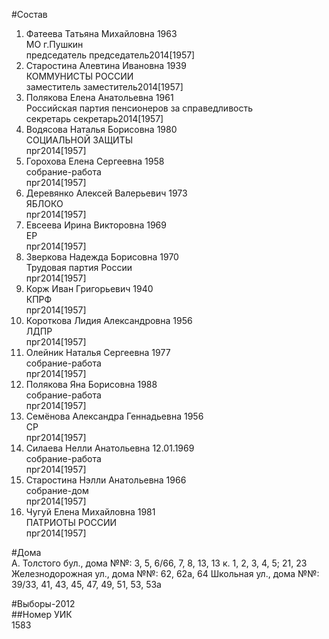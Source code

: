 #Состав  
1. Фатеева Татьяна Михайловна 1963  
   МО г.Пушкин  
    председатель председатель2014[1957]  
2. Старостина Алевтина Ивановна 1939  
    КОММУНИСТЫ РОССИИ  
    заместитель заместитель2014[1957]  
3. Полякова Елена Анатольевна 1961  
    Российская партия пенсионеров за справедливость  
    секретарь секретарь2014[1957]  
4. Водясова Наталья Борисовна 1980  
    СОЦИАЛЬНОЙ ЗАЩИТЫ  
    прг2014[1957]  
5. Горохова Елена Сергеевна 1958  
    собрание-работа  
    прг2014[1957]  
6. Деревянко Алексей Валерьевич 1973  
    ЯБЛОКО  
    прг2014[1957]  
7. Евсеева Ирина Викторовна 1969  
    ЕР  
    прг2014[1957]  
8. Зверкова Надежда Борисовна 1970  
    Трудовая партия России  
    прг2014[1957]  
9. Корж Иван Григорьевич 1940  
    КПРФ  
    прг2014[1957]  
10. Короткова Лидия Александровна 1956  
    ЛДПР  
    прг2014[1957]  
11. Олейник Наталья Сергеевна 1977  
    собрание-работа  
    прг2014[1957]  
12. Полякова Яна Борисовна 1988  
    собрание-работа  
    прг2014[1957]  
13. Семёнова Александра Геннадьевна 1956  
    СР  
    прг2014[1957]  
14. Силаева Нелли Анатольевна 12.01.1969  
    собрание-работа  
    прг2014[1957]  
15. Старостина Нэлли Анатольевна 1966  
    собрание-дом  
    прг2014[1957]  
16. Чугуй Елена Михайловна 1981  
    ПАТРИОТЫ РОССИИ  
    прг2014[1957]  
  
#Дома  
А. Толстого бул., дома №№: 3, 5, 6/66, 7, 8, 13, 13 к. 1, 2, 3, 4, 5; 21, 23 Железнодорожная ул., дома №№: 62, 62а, 64 Школьная ул., дома №№: 39/33, 41, 43, 45, 47, 49, 51, 53, 53а  
  
#Выборы-2012  
##Номер УИК  
1583  
